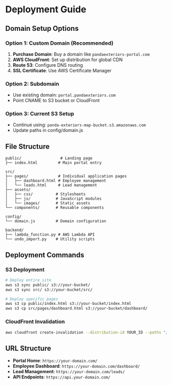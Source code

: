# Deployment Guide

## Domain Setup Options

### Option 1: Custom Domain (Recommended)
1. **Purchase Domain**: Buy a domain like `pandaexteriors-portal.com`
2. **AWS CloudFront**: Set up distribution for global CDN
3. **Route 53**: Configure DNS routing
4. **SSL Certificate**: Use AWS Certificate Manager

### Option 2: Subdomain
- Use existing domain: `portal.pandaexteriors.com`
- Point CNAME to S3 bucket or CloudFront

### Option 3: Current S3 Setup
- Continue using: `panda-exteriors-map-bucket.s3.amazonaws.com`
- Update paths in config/domain.js

## File Structure

```
public/                 # Landing page
├── index.html         # Main portal entry

src/
├── pages/             # Individual application pages
│   ├── dashboard.html # Employee management
│   └── leads.html     # Lead management
├── assets/
│   ├── css/          # Stylesheets
│   ├── js/           # JavaScript modules
│   └── images/       # Static assets
└── components/       # Reusable components

config/
└── domain.js         # Domain configuration

backend/
├── lambda_function.py # AWS Lambda API
└── undo_import.py    # Utility scripts
```

## Deployment Commands

### S3 Deployment
```bash
# Deploy entire site
aws s3 sync public/ s3://your-bucket/
aws s3 sync src/ s3://your-bucket/src/

# Deploy specific pages
aws s3 cp public/index.html s3://your-bucket/index.html
aws s3 cp src/pages/dashboard.html s3://your-bucket/dashboard/
```

### CloudFront Invalidation
```bash
aws cloudfront create-invalidation --distribution-id YOUR_ID --paths "/*"
```

## URL Structure

- **Portal Home**: `https://your-domain.com/`
- **Employee Dashboard**: `https://your-domain.com/dashboard/`
- **Lead Management**: `https://your-domain.com/leads/`
- **API Endpoints**: `https://api.your-domain.com/`